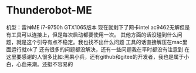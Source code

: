 # Thunderobot-ME
机型：雷神ME i7-9750h GTX1065版本
现在就剩下了网卡intel ac9462无解但是有工具可以连接上，但是每次启动都要使用一次。
其他方面的话没碰到什么问题，就是这个引导有点不稳定。我也找不出什么问题
工具的话直接解压在mac里面运行就ok了
还有很多的问题都没解决，还有一些问题我在平时都没有注意到
在这里要感谢的人很多比如:黑果小兵，还有github和gitee的开发者，我也是属于小白，心血来潮。还挺不容易的
